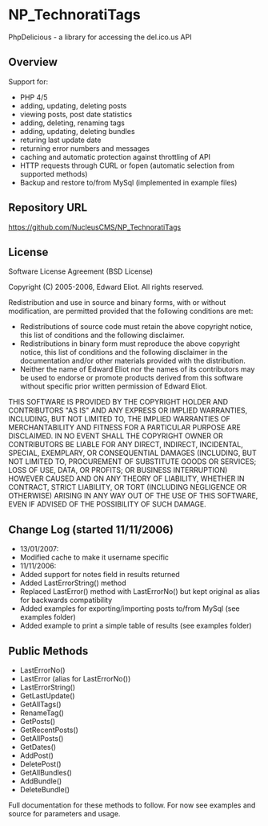 NP_TechnoratiTags
===============================

PhpDelicious - a library for accessing the del.ico.us API

Overview
-------------------------------

Support for:

* PHP 4/5
* adding, updating, deleting posts
* viewing posts, post date statistics
* adding, deleting, renaming tags
* adding, updating, deleting bundles
* returing last update date
* returning error numbers and messages
* caching and automatic protection against throttling of API
* HTTP requests through CURL or fopen (automatic selection from supported methods)
* Backup and restore to/from MySql (implemented in example files)

Repository URL
-------------------------------

https://github.com/NucleusCMS/NP_TechnoratiTags

License
-------------------------------

Software License Agreement (BSD License)

Copyright (C) 2005-2006, Edward Eliot.
All rights reserved.
   
Redistribution and use in source and binary forms, with or without
modification, are permitted provided that the following conditions are met:

* Redistributions of source code must retain the above copyright
  notice, this list of conditions and the following disclaimer.
* Redistributions in binary form must reproduce the above copyright
  notice, this list of conditions and the following disclaimer in the
  documentation and/or other materials provided with the distribution.
* Neither the name of Edward Eliot nor the names of its contributors 
  may be used to endorse or promote products derived from this software 
  without specific prior written permission of Edward Eliot.

THIS SOFTWARE IS PROVIDED BY THE COPYRIGHT HOLDER AND CONTRIBUTORS "AS IS" AND ANY
EXPRESS OR IMPLIED WARRANTIES, INCLUDING, BUT NOT LIMITED TO, THE IMPLIED
WARRANTIES OF MERCHANTABILITY AND FITNESS FOR A PARTICULAR PURPOSE ARE
DISCLAIMED. IN NO EVENT SHALL THE COPYRIGHT OWNER OR CONTRIBUTORS BE LIABLE FOR ANY
DIRECT, INDIRECT, INCIDENTAL, SPECIAL, EXEMPLARY, OR CONSEQUENTIAL DAMAGES
(INCLUDING, BUT NOT LIMITED TO, PROCUREMENT OF SUBSTITUTE GOODS OR SERVICES;
LOSS OF USE, DATA, OR PROFITS; OR BUSINESS INTERRUPTION) HOWEVER CAUSED AND
ON ANY THEORY OF LIABILITY, WHETHER IN CONTRACT, STRICT LIABILITY, OR TORT
(INCLUDING NEGLIGENCE OR OTHERWISE) ARISING IN ANY WAY OUT OF THE USE OF THIS
SOFTWARE, EVEN IF ADVISED OF THE POSSIBILITY OF SUCH DAMAGE.

Change Log (started 11/11/2006)
-------------------------------

* 13/01/2007:
 * Modified cache to make it username specific
* 11/11/2006:
 * Added support for notes field in results returned
 * Added LastErrorString() method
 * Replaced LastError() method with LastErrorNo() but kept original as alias for backwards compatibility
 * Added examples for exporting/importing posts to/from MySql (see examples folder)
 * Added example to print a simple table of results (see examples folder)

Public Methods
-------------------------------

* LastErrorNo()
* LastError (alias for LastErrorNo())
* LastErrorString()
* GetLastUpdate()
* GetAllTags()
* RenameTag()
* GetPosts()
* GetRecentPosts()
* GetAllPosts()
* GetDates()
* AddPost()
* DeletePost()
* GetAllBundles()
* AddBundle()
* DeleteBundle()

Full documentation for these methods to follow. For now see examples and source for parameters and usage.

